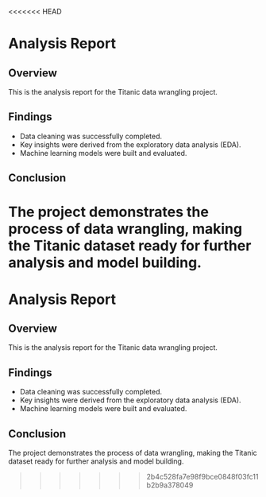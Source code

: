 <<<<<<< HEAD
# Analysis Report

## Overview
This is the analysis report for the Titanic data wrangling project.

## Findings
- Data cleaning was successfully completed.
- Key insights were derived from the exploratory data analysis (EDA).
- Machine learning models were built and evaluated.

## Conclusion
The project demonstrates the process of data wrangling, making the Titanic dataset ready for further analysis and model building.
=======
# Analysis Report

## Overview
This is the analysis report for the Titanic data wrangling project.

## Findings
- Data cleaning was successfully completed.
- Key insights were derived from the exploratory data analysis (EDA).
- Machine learning models were built and evaluated.

## Conclusion
The project demonstrates the process of data wrangling, making the Titanic dataset ready for further analysis and model building.
>>>>>>> 2b4c528fa7e98f9bce0848f03fc11b2b9a378049
